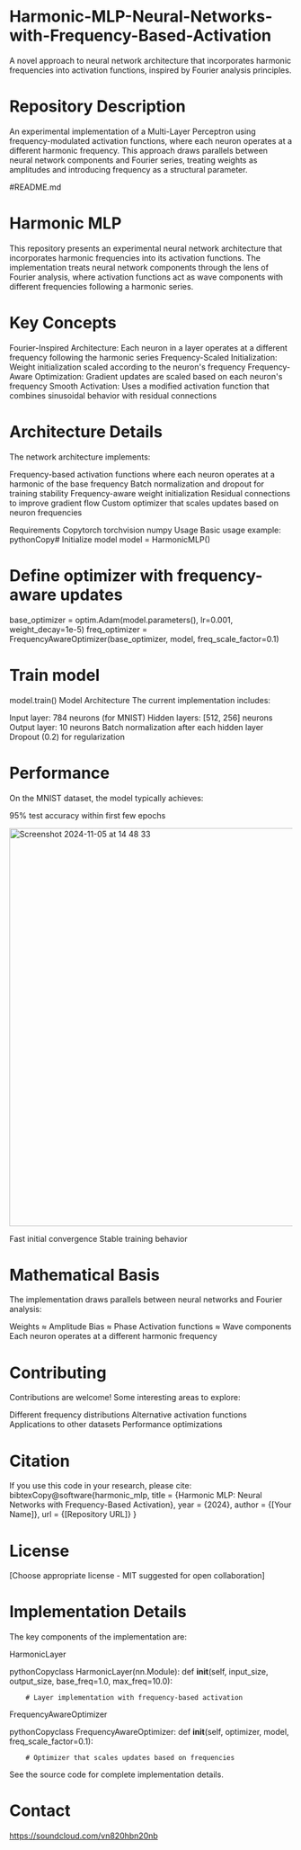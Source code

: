 # Harmonic-MLP-Neural-Networks-with-Frequency-Based-Activation
A novel approach to neural network architecture that incorporates harmonic frequencies into activation functions, inspired by Fourier analysis principles.


# Repository Description

An experimental implementation of a Multi-Layer Perceptron using frequency-modulated activation functions, where each neuron operates at a different harmonic frequency. This approach draws parallels between neural network components and Fourier series, treating weights as amplitudes and introducing frequency as a structural parameter.

#README.md

# Harmonic MLP

This repository presents an experimental neural network architecture that incorporates harmonic frequencies into its activation functions. The implementation treats neural network components through the lens of Fourier analysis, where activation functions act as wave components with different frequencies following a harmonic series.

# Key Concepts

Fourier-Inspired Architecture: Each neuron in a layer operates at a different frequency following the harmonic series
Frequency-Scaled Initialization: Weight initialization scaled according to the neuron's frequency
Frequency-Aware Optimization: Gradient updates are scaled based on each neuron's frequency
Smooth Activation: Uses a modified activation function that combines sinusoidal behavior with residual connections

# Architecture Details

The network architecture implements:

Frequency-based activation functions where each neuron operates at a harmonic of the base frequency
Batch normalization and dropout for training stability
Frequency-aware weight initialization
Residual connections to improve gradient flow
Custom optimizer that scales updates based on neuron frequencies

Requirements
Copytorch
torchvision
numpy
Usage
Basic usage example:
pythonCopy# Initialize model
model = HarmonicMLP()

# Define optimizer with frequency-aware updates
base_optimizer = optim.Adam(model.parameters(), lr=0.001, weight_decay=1e-5)
freq_optimizer = FrequencyAwareOptimizer(base_optimizer, model, freq_scale_factor=0.1)

# Train model
model.train()
Model Architecture
The current implementation includes:

Input layer: 784 neurons (for MNIST)
Hidden layers: [512, 256] neurons
Output layer: 10 neurons
Batch normalization after each hidden layer
Dropout (0.2) for regularization

# Performance
On the MNIST dataset, the model typically achieves:



95% test accuracy within first few epochs

<img width="708" alt="Screenshot 2024-11-05 at 14 48 33" src="https://github.com/user-attachments/assets/c5f82dc8-73f0-4c41-b6e5-2c6aefde088a">



Fast initial convergence
Stable training behavior

# Mathematical Basis
The implementation draws parallels between neural networks and Fourier analysis:

Weights ≈ Amplitude
Bias ≈ Phase
Activation functions ≈ Wave components
Each neuron operates at a different harmonic frequency

# Contributing
Contributions are welcome! Some interesting areas to explore:

Different frequency distributions
Alternative activation functions
Applications to other datasets
Performance optimizations

# Citation
If you use this code in your research, please cite:
bibtexCopy@software{harmonic_mlp,
  title = {Harmonic MLP: Neural Networks with Frequency-Based Activation},
  year = {2024},
  author = {[Your Name]},
  url = {[Repository URL]}
}
# License
[Choose appropriate license - MIT suggested for open collaboration]

# Implementation Details

The key components of the implementation are:

HarmonicLayer

pythonCopyclass HarmonicLayer(nn.Module):
    def __init__(self, input_size, output_size, base_freq=1.0, max_freq=10.0):
        
        # Layer implementation with frequency-based activation

FrequencyAwareOptimizer

pythonCopyclass FrequencyAwareOptimizer:
    def __init__(self, optimizer, model, freq_scale_factor=0.1):
        
        # Optimizer that scales updates based on frequencies

See the source code for complete implementation details.

# Contact
https://soundcloud.com/vn820hbn20nb
